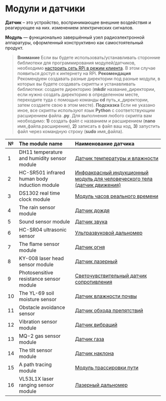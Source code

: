 # Модули и датчики

**Датчик** – это устройство, воспринимающее внешние воздействия и реагирующее на них. изменением электрических сигналов.

**Модуль** — функционально завершённый узел радиоэлектронной аппаратуры, оформленный конструктивно как самостоятельный продукт.

> **Внимание** Если вы будете использовать/устанавливать сторонние библиотеки для программирования модулей/датчиков, необходимо [настроить сеть RPi в режим клиента](network.md). В этом случае появиться доступ к интернету на RPi.
> **Рекомендация** Рекомендуем создавать разные директории под разные модули, в которых вы будете создавать скрипты и устанавливать библиотеки: создаете директорию (**mkdir** название_директории, если нужно создать директорию в определенном месте, переходите туда с помощью команды **cd** путь_к_директории, затем создаете свою в этом месте).
> **Подсказка** Если не указано иное, все скрипты используют язык **Python** с соответствующим расширением файла **.py**. Для выполнения любого скрипта вам необходимо: **1)** создать файл с названием и расширением (**nano** имя_файла.расширение), **2)** записать в файл ваш код, **3)** запустить файл через командную строку (**sudo** имя_файла).

| №  | The module name  | Наименование датчика |
| -- |:---------------------------------| :----------------------------------|
| 1 | DH11 temperature and humidity sensor module  | [Датчик температуры и влажности](sensor_temperature.md) |
| 2 | HC-SR501 infrared human body induction module | [Инфракрасный индукционный модуль для человеческого тела (датчик движения)](module_infrared_induction.md) |
| 3 | DS1302 real time clock module | [Модуль часов реального времени](module_time.md) |
| 4 | The rain sensor module | [Датчик дождя](sensor_rain.md) |
| 5 | Sound sensor module | [Датчик звука](sensor_sound.md) |
| 6 | HC-SR04 ultrasonic sensor | [Ультразвуковой дальномер](sonar.md) |
| 7 | The flame sensor module | [Датчик огня](sensor_fire.md) |
| 8 | KY-008 laser head sensor module | [Датчик лазерный](sensor_laser.md) |
| 9 | Photosensitive resistance sensor module | [Светочувствительный датчик сопротивления](sensor_light.md) |
| 10 | The YL-69 soil moisture sensor | [Датчик влажности почвы](sensor_soil_moisture.md) |
| 11 | Obstacle avoidance sensor | [Датчик обхода препятствий](sensor_obstacle_avoidance.md) |
| 12 | Vibration sensor module | [Датчик вибраций](sensor_vibration.md) |
| 13 | MQ-2 gas sensor module | [Датчик газа](sensor_gas.md) |
| 14 | The tilt sensor module | [Датчик наклона](sensor_tilt.md) |
| 15 | A path tracing module | [Модуль трассировки пути](module_path_trace.md) |
| 16 | VL53L1X laser ranging sensor module | [Лазерный дальномер](laser.md) |
